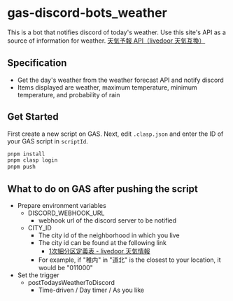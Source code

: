 # gas-discord-bots_weather

This is a bot that notifies discord of today's weather.
Use this site's API as a source of information for weather.
[天気予報 API（livedoor 天気互換）](https://weather.tsukumijima.net/)

## Specification

- Get the day's weather from the weather forecast API and notify discord
- Items displayed are weather, maximum temperature, minimum temperature, and probability of rain

## Get Started

First create a new script on GAS.
Next, edit `.clasp.json` and enter the ID of your GAS script in `scriptId`.

```bash
pnpm install
pnpm clasp login
pnpm push
```

## What to do on GAS after pushing the script

- Prepare environment variables
  - DISCORD_WEBHOOK_URL
    - webhook url of the discord server to be notified
  - CITY_ID
    - The city id of the neighborhood in which you live
    - The city id can be found at the following link
      - [1次細分区定義表 - livedoor 天気情報](https://weather.tsukumijima.net/primary_area.xml)
    - For example, if "稚内" in "道北" is the closest to your location, it would be "011000"
- Set the trigger
  - postTodaysWeatherToDiscord
    - Time-driven / Day timer / As you like

